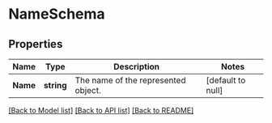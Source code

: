 # NameSchema

## Properties
Name | Type | Description | Notes
------------ | ------------- | ------------- | -------------
**Name** | **string** | The name of the represented object. | [default to null]

[[Back to Model list]](../README.md#documentation-for-models) [[Back to API list]](../README.md#documentation-for-api-endpoints) [[Back to README]](../README.md)

